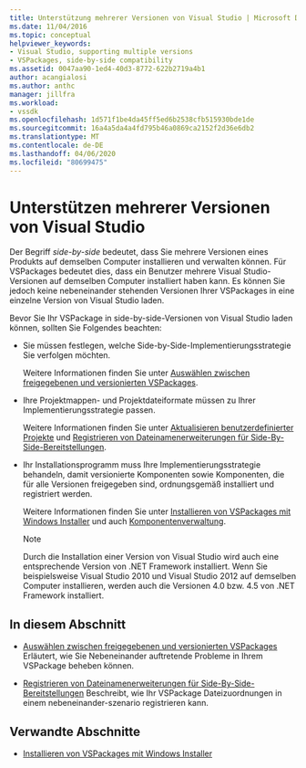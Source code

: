```yaml
---
title: Unterstützung mehrerer Versionen von Visual Studio | Microsoft Docs
ms.date: 11/04/2016
ms.topic: conceptual
helpviewer_keywords:
- Visual Studio, supporting multiple versions
- VSPackages, side-by-side compatibility
ms.assetid: 0047aa90-1ed4-40d3-8772-622b2719a4b1
author: acangialosi
ms.author: anthc
manager: jillfra
ms.workload:
- vssdk
ms.openlocfilehash: 1d571f1be4da45ff5ed6b2538cfb515930bde1de
ms.sourcegitcommit: 16a4a5da4a4fd795b46a0869ca2152f2d36e6db2
ms.translationtype: MT
ms.contentlocale: de-DE
ms.lasthandoff: 04/06/2020
ms.locfileid: "80699475"
---
```

# <a name="supporting-multiple-versions-of-visual-studio"></a>Unterstützen mehrerer Versionen von Visual Studio
Der Begriff *side-by-side* bedeutet, dass Sie mehrere Versionen eines Produkts auf demselben Computer installieren und verwalten können. Für VSPackages bedeutet dies, dass ein Benutzer mehrere Visual Studio-Versionen auf demselben Computer installiert haben kann. Es können Sie jedoch keine nebeneinander stehenden Versionen Ihrer VSPackages in eine einzelne Version von Visual Studio laden.

 Bevor Sie Ihr VSPackage in side-by-side-Versionen von Visual Studio laden können, sollten Sie Folgendes beachten:

- Sie müssen festlegen, welche Side-by-Side-Implementierungsstrategie Sie verfolgen möchten.

   Weitere Informationen finden Sie unter [Auswählen zwischen freigegebenen und versionierten VSPackages](../extensibility/choosing-between-shared-and-versioned-vspackages.md).

- Ihre Projektmappen- und Projektdateiformate müssen zu Ihrer Implementierungsstrategie passen.

   Weitere Informationen finden Sie unter [Aktualisieren benutzerdefinierter Projekte](../extensibility/internals/upgrading-projects.md#upgrading-custom-projects) und [Registrieren von Dateinamenerweiterungen für Side-By-Side-Bereitstellungen](../extensibility/registering-file-name-extensions-for-side-by-side-deployments.md).

- Ihr Installationsprogramm muss Ihre Implementierungsstrategie behandeln, damit versionierte Komponenten sowie Komponenten, die für alle Versionen freigegeben sind, ordnungsgemäß installiert und registriert werden.

   Weitere Informationen finden Sie unter [Installieren von VSPackages mit Windows Installer](../extensibility/internals/installing-vspackages-with-windows-installer.md) und auch [Komponentenverwaltung](../extensibility/internals/component-management.md).

  > [!NOTE]
  > Durch die Installation einer Version von Visual Studio wird auch eine entsprechende Version von .NET Framework installiert. Wenn Sie beispielsweise Visual Studio 2010 und Visual Studio 2012 auf demselben Computer installieren, werden auch die Versionen 4.0 bzw. 4.5 von .NET Framework installiert.

## <a name="in-this-section"></a>In diesem Abschnitt
- [Auswählen zwischen freigegebenen und versionierten VSPackages](../extensibility/choosing-between-shared-and-versioned-vspackages.md) Erläutert, wie Sie Nebeneinander auftretende Probleme in Ihrem VSPackage beheben können.

- [Registrieren von Dateinamenerweiterungen für Side-By-Side-Bereitstellungen](../extensibility/registering-file-name-extensions-for-side-by-side-deployments.md) Beschreibt, wie Ihr VSPackage Dateizuordnungen in einem nebeneinander-szenario registrieren kann.

## <a name="related-sections"></a>Verwandte Abschnitte
- [Installieren von VSPackages mit Windows Installer](../extensibility/internals/installing-vspackages-with-windows-installer.md)
